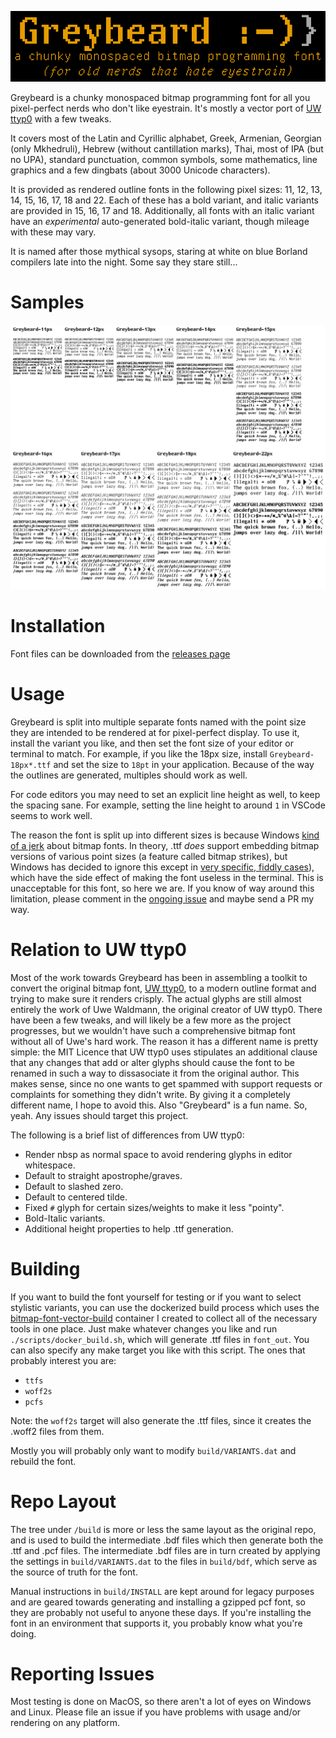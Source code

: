 ![Greybeard](logo.gif)

Greybeard is a chunky monospaced bitmap programming font for all you pixel-perfect nerds who don't like eyestrain. It's mostly a vector port of [UW ttyp0](http://people.mpi-inf.mpg.de/~uwe/misc/uw-ttyp0/) with a few tweaks.

It covers most of the Latin and Cyrillic alphabet, Greek, Armenian, Georgian (only Mkhedruli), Hebrew (without cantillation marks), Thai, most of IPA (but no UPA), standard punctuation, common symbols, some mathematics, line graphics and a few dingbats (about 3000 Unicode characters).

It is provided as rendered outline fonts in the following pixel sizes: 11, 12, 13, 14, 15, 16, 17, 18 and 22. Each of these has a bold variant, and italic variants are provided in 15, 16, 17 and 18. Additionally, all fonts with an italic variant have an *experimental* auto-generated bold-italic variant, though mileage with these may vary.

It is named after those mythical sysops, staring at white on blue Borland compilers late into the night. Some say they stare still...

# Samples

![Greybeard Samples](greybeard_sample.gif)

# Installation

Font files can be downloaded from the [releases page](https://github.com/flowchartsman/greybeard/releases)

# Usage

Greybeard is split into multiple separate fonts named with the point size they are intended to be rendered at for pixel-perfect display. To use it, install the variant you like, and then set the font size of your editor or terminal to match. For example, if you like the 18px size, install `Greybeard-18px*.ttf` and set the size to `18pt` in your application. Because of the way the outlines are generated, multiples should work as well.

For code editors you may need to set an explicit line height as well, to keep the spacing sane. For example, setting the line height to around `1` in VSCode seems to work well.

The reason the font is split up into different sizes is because Windows [kind of a jerk](http://www.electronicdissonance.com/2010/01/raster-fonts-in-visual-studio-2010.html) about bitmap fonts. In theory, .ttf *does* support embedding bitmap versions of various point sizes (a feature called bitmap strikes), but Windows has decided to ignore this except in [very specific, fiddly cases](https://int10h.org/blog/2016/01/windows-cleartype-truetype-fonts-embedded-bitmaps/)), which have the side effect of making the font useless in the terminal. This is unacceptable for this font, so here we are. If you know of way around this limitation, please comment in the [ongoing issue](https://github.com/flowchartsman/greybeard/issues/9) and maybe send a PR my way.


# Relation to UW ttyp0

Most of the work towards Greybeard has been in assembling a toolkit to convert the original bitmap font, [UW ttyp0](https://people.mpi-inf.mpg.de/~uwe/misc/uw-ttyp0/), to a modern outline format and trying to make sure it renders crisply. The actual glyphs are still almost entirely the work of Uwe Waldmann, the original creator of UW ttyp0. There have been a few tweaks, and will likely be a few more as the project progresses, but we wouldn't have such a comprehensive bitmap font without all of Uwe's hard work. The reason it has a different name is pretty simple: the MIT Licence that UW ttyp0 uses stipulates an additional clause that any changes that add or alter glyphs should cause the font to be renamed in such a way to dissasociate it from the original author. This makes sense, since no one wants to get spammed with support requests or complaints for something they didn't write. By giving it a completely different name, I hope to avoid this. Also "Greybeard" is a fun name. So, yeah. Any issues should target this project.

The following is a brief list of differences from UW ttyp0:

- Render nbsp as normal space to avoid rendering glyphs in editor whitespace.
- Default to straight apostrophe/graves.
- Default to slashed zero.
- Default to centered tilde.
- Fixed `#` glyph for certain sizes/weights to make it less "pointy".
- Bold-Italic variants.
- Additional height properties to help .ttf generation.

# Building

If you want to build the font yourself for testing or if you want to select stylistic variants, you can use the dockerized build process which uses the [bitmap-font-vector-build](https://hub.docker.com/r/flowchartsman/bitmap-font-vector-build) container I created to collect all of the necessary tools in one place. Just make whatever changes you like and run `./scripts/docker_build.sh`, which will generate .ttf files in `font_out`. You can also specify any make target you like with this script. The ones that probably interest you are:

- `ttfs`
- `woff2s`
- `pcfs`

Note: the `woff2s` target will also generate the .ttf files, since it creates the .woff2 files from them.

Mostly you will probably only want to modify `build/VARIANTS.dat` and rebuild the font.

# Repo Layout
The tree under `/build` is more or less the same layout as the original repo, and is used to build the intermediate .bdf files which then generate both the .ttf and .pcf files. The intermediate .bdf files are in turn created by applying the settings in `build/VARIANTS.dat` to the files in `build/bdf`, which serve as the source of truth for the font.

Manual instructions in `build/INSTALL` are kept around for legacy purposes and are geared towards generating and installing a gzipped pcf font, so they are probably not useful to anyone these days. If you're installing the font in an environment that supports it, you probably know what you're doing.

# Reporting Issues
Most testing is done on MacOS, so there aren't a lot of eyes on Windows and Linux. Please file an issue if you have problems with usage and/or rendering on any platform.
